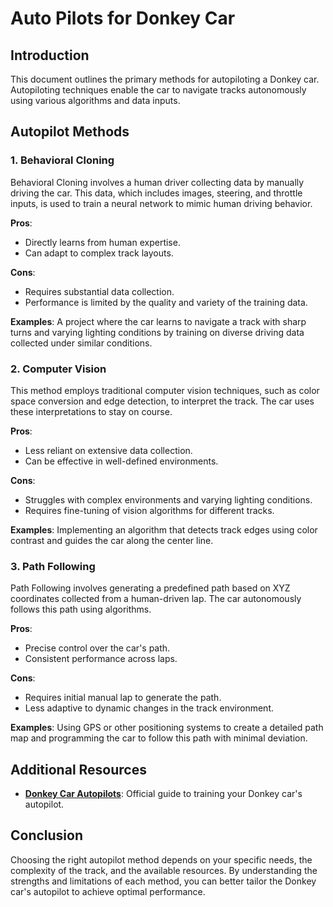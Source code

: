 # Auto Pilots for Donkey Car

## Introduction
This document outlines the primary methods for autopiloting a Donkey car. Autopiloting techniques enable the car to navigate tracks autonomously using various algorithms and data inputs.

## Autopilot Methods

### 1. Behavioral Cloning
Behavioral Cloning involves a human driver collecting data by manually driving the car. This data, which includes images, steering, and throttle inputs, is used to train a neural network to mimic human driving behavior.

**Pros**:
- Directly learns from human expertise.
- Can adapt to complex track layouts.

**Cons**:
- Requires substantial data collection.
- Performance is limited by the quality and variety of the training data.

**Examples**: A project where the car learns to navigate a track with sharp turns and varying lighting conditions by training on diverse driving data collected under similar conditions.

### 2. Computer Vision
This method employs traditional computer vision techniques, such as color space conversion and edge detection, to interpret the track. The car uses these interpretations to stay on course.

**Pros**:
- Less reliant on extensive data collection.
- Can be effective in well-defined environments.

**Cons**:
- Struggles with complex environments and varying lighting conditions.
- Requires fine-tuning of vision algorithms for different tracks.

**Examples**: Implementing an algorithm that detects track edges using color contrast and guides the car along the center line.

### 3. Path Following
Path Following involves generating a predefined path based on XYZ coordinates collected from a human-driven lap. The car autonomously follows this path using algorithms.

**Pros**:
- Precise control over the car's path.
- Consistent performance across laps.

**Cons**:
- Requires initial manual lap to generate the path.
- Less adaptive to dynamic changes in the track environment.

**Examples**: Using GPS or other positioning systems to create a detailed path map and programming the car to follow this path with minimal deviation.

## Additional Resources

- **[Donkey Car Autopilots](http://docs.donkeycar.com/guide/train_autopilot/)**: Official guide to training your Donkey car's autopilot.

## Conclusion

Choosing the right autopilot method depends on your specific needs, the complexity of the track, and the available resources. By understanding the strengths and limitations of each method, you can better tailor the Donkey car's autopilot to achieve optimal performance.